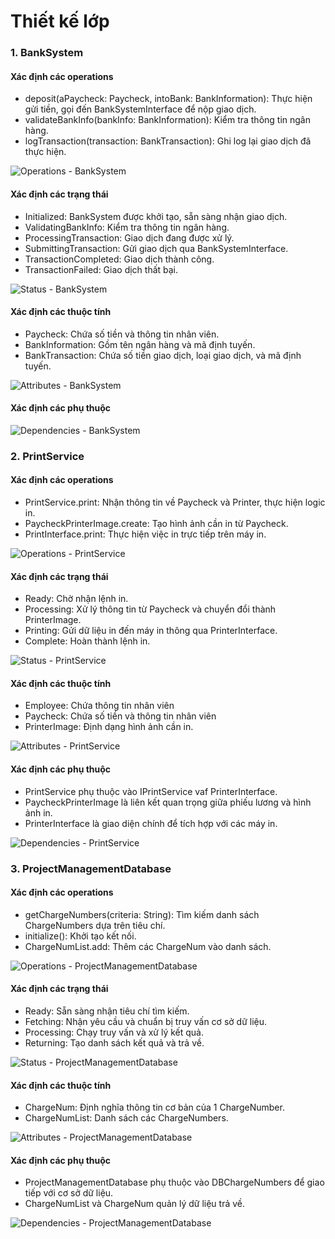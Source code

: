 # Thiết kế lớp
### 1. BankSystem
#### Xác định các operations
- deposit(aPaycheck: Paycheck, intoBank: BankInformation): Thực hiện gửi tiền, gọi đến BankSystemInterface để nộp giao dịch.
- validateBankInfo(bankInfo: BankInformation): Kiểm tra thông tin ngân hàng.
- logTransaction(transaction: BankTransaction): Ghi log lại giao dịch đã thực hiện.

![Operations - BankSystem](https://www.planttext.com/api/plantuml/png/h59BQiCm4Dth54DMDjWN4AM4xhnf0ya5nhASYEXZf74Wj3rP5prIhr2hbHErDOL2jH0pcdblvZtqzlAw3eIUHgEPiYHzZq92SuVsk3q7aWOU6NoSJWukA2fmWsTnaEB8OOugcA0kOZZ4kx6zymP9ELjoE3dLiMV6XCOGuD-P8qCD9zIgGv9pKz6cO0dNEgSJJhlzpgCDA6Aje6ly2SoAlqXfBixDciBOcaaI7UJkhvHPFT7LWCQDbZZqsY6bjspNXq5wl4wufAdJkv6KtT-FffMUmvRybAL5XPUJROKRla6hhpEhZ6HcA7_eYKBoltFpLDUPJImhrVNjee4SLicxShNKdqzRIzl5Z_iE003__mC0)

#### Xác định các trạng thái
- Initialized: BankSystem được khởi tạo, sẵn sàng nhận giao dịch.
- ValidatingBankInfo: Kiểm tra thông tin ngân hàng.
- ProcessingTransaction: Giao dịch đang được xử lý.
- SubmittingTransaction: Gửi giao dịch qua BankSystemInterface.
- TransactionCompleted: Giao dịch thành công.
- TransactionFailed: Giao dịch thất bại.

![Status - BankSystem](https://www.planttext.com/api/plantuml/png/Z9B1IiGm443lynK1Boei55aMyI1hImjx4ofUn4EsoIwXQL8cKq75B_FW9_aBPhghXjqA9fTcvhsPITlFzuzb88aqT1P2QrmlKNPYBPjsYtvmgl3MepYfRdWdH9H8YrSGSUM7T9wLMRaOSvLtj8zcuzeP7fN6VNo-kBp8v_06y73-A6QpQx5oXeoqvaKhSJMUOW_Nri-1T0Tfbkdx-Ama6RTbQEKsFafAzpuOEZqJZRHMAvYWMBv5t-WGOlWEfGko8UDTz1aIXgad5l_I4wcInexp_gh6xMIOxi85wc7T6QAZ_WLgVi5SAqd0D7umIU6xtceQXqcnUcXuYlyL-RbEofI87W4cUx4VFo0Sr_ZEBBLJ_9zz0G00__y30000)

#### Xác định các thuộc tính
- Paycheck: Chứa số tiền và thông tin nhân viên.
- BankInformation: Gồm tên ngân hàng và mã định tuyến.
- BankTransaction: Chứa số tiền giao dịch, loại giao dịch, và mã định tuyến.

![Attributes - BankSystem](https://www.planttext.com/api/plantuml/png/V54n3i8m3Dpp2ezKeX_8W029WGMGu0Cck81eaYfrXmhnCWQUn1TeInkQ8iWK-yxdi_syFwOve-D2fqAbcEUmmLATI5tWAg1wCQ2sXM49IMgHcno0SeHCeyIwMH-Df2zlYKVYDsCKXGeLiD1PQakY6kh-uYPQ7tCqbwMfEcZaipNUZa5D4hRipkROffmjk8fMXTwJyrYWj7DeSbI1qlTWCV27jyx8DQrbe-33lqs3zTXiK3eEUuvx8fr298T-wq7yKU9uyjdLSB0Q3At-OlGMAwPa3lNvNm000F__0m00)

#### Xác định các phụ thuộc

![Dependencies - BankSystem](https://www.planttext.com/api/plantuml/png/UhzxlqDnIM9HIMbk3bTcNabgKLfYSgg2frDYNdPmPN59QYvNSavYSR427W5Fc3QeJ41YPN96Qd8saiAGeiIyuiJaaipyF2HHpxoq_ABSHB0e5vAL2ZOrkhh8DY99wUhQORDQmKf1gRWqAJUpH4DJ2Lqzt45Op45s0pPpOUgGVU2GcfS22Yy00000__y30000)

### 2. PrintService
#### Xác định các operations
- PrintService.print: Nhận thông tin về Paycheck và Printer, thực hiện logic in.
- PaycheckPrinterImage.create: Tạo hình ảnh cần in từ Paycheck.
- PrintInterface.print: Thực hiện việc in trực tiếp trên máy in.

![Operations - PrintService](https://www.planttext.com/api/plantuml/png/UhzxlqDnIM9HIMbk3bToJc9niK90KMPUIN1gKLbcSgf2DPS261I013KI0n8hapDIaxEj560i7ONyFB2Er28hXU0I82jTqqgXB3ypXQkM2zd4r29F496MY65gIKQgPsvYUgeLN268XsaAr4PaHN2JaejI4qjIDTAAydCntQXfXLKpL6jIQMPE2bWSBAg1i1Wb97HrxJ0yWaK5DdiSKlDIGE4B0000__y30000)

#### Xác định các trạng thái
- Ready: Chờ nhận lệnh in.
- Processing: Xử lý thông tin từ Paycheck và chuyển đổi thành PrinterImage.
- Printing: Gửi dữ liệu in đến máy in thông qua PrinterInterface.
- Complete: Hoàn thành lệnh in.

![Status - PrintService](https://www.planttext.com/api/plantuml/png/J8zD2i8m44RtESMiN0YzG1TIg0XrLUfINCHqQWVJH99OgEB9N7Wahs1-gfX52FdU-vXvFr-5TTouwo2PVpY4sf1oEpGZ2OGx0t_somDasGeQvEq4ELIA7759Dunn-Wv0RRH0QqcTFDMWG1fz8Pz4Z-8CYzIDnXTqEgf_Gl9zdkoII_dbgt1rNE3ip50mIZrS9FgnSzYG8jl3LXyZzai25ZR8OQqLiWShKBLXtmy0003__mC0)

#### Xác định các thuộc tính
- Employee: Chứa thông tin nhân viên
- Paycheck: Chứa số tiền và thông tin nhân viên
- PrinterImage: Định dạng hình ảnh cần in.

![Attributes - PrintService](https://www.planttext.com/api/plantuml/png/X54xRiCm3Drz2ex9a0juIe5qy584o0aOYN65wbDGL02ZwCawv4YvGYrNSkoYG3aHxqCzFDs_Rlieo9ASRPJ56E68WtebzGOV3Oop0tGXUMdXOWFAX04e9XJQN08_BTbjEzkBi2VvKMoswmiZyUpURHY8CbNtvhCfEIeov_3eg8MJiF5zWQXekaCBnaj1Or06xObKOYF3It9dubz6r9efnXMwojGTSgfySmvq79L2t3diQoY0Sp9MJyo4PzCr6BrmbJx-TDSQERYgUpIuA7Df_lVXFNcTl_CR003__mC0)

#### Xác định các phụ thuộc
- PrintService phụ thuộc vào IPrintService vaf PrinterInterface.
- PaycheckPrinterImage là liên kết quan trọng giữa phiếu lương và hình ảnh in.
- PrinterInterface là giao diện chính để tích hợp với các máy in.

![Dependencies - PrintService](https://www.planttext.com/api/plantuml/png/j5DBRiCW4Drp2fQELFi0g8fIALru4qNo2GWUEwXW8i2HhBOdww97wXKA57-8KtLLhuOtyzuycF7Nn-VEMAfjBmNYdGNTK0QuF6ftg41VkJkz8Xo-YmSpUgG3EmDx8NYC7h3g0WCqmPLrKRiX-AfuZTuHOe8QW_z94NGvkKvLxHbAILiWKw4_hLLYnsNHfCGqK0jPevLSUzoGk-H8FVLSr04FQFQh_QJXtwpOCJ9oJANgEqjm8nIrDxQLVbfc5uPZOGlsfy8tMYgunBEy23L0y336iuyHcNnqLC8ugWX1h2dt1BiRHTGengceWFMQs-7GozCyu_5ETQt1c0HDF9LxxyfhEaFfiZw-5KMoREZkX8jYEp_6QfFoV9lC1oKjGZRX9faRCRI3hlQ_rpS0003__mC0)

### 3. ProjectManagementDatabase
#### Xác định các operations
- getChargeNumbers(criteria: String): Tìm kiếm danh sách ChargeNumbers dựa trên tiêu chí.
- initialize(): Khởi tạo kết nối.
- ChargeNumList.add: Thêm các ChargeNum vào danh sách.

![Operations - ProjectManagementDatabase](https://www.planttext.com/api/plantuml/png/h591Ri8m4Bpx5JwcKlE1711gEHQ4XCHzYKTcAyT1zePAhNWPXpwfNsXDqnG3kU7ZpkpCxAw_Zf_JA1IaQvog7SMebw5zHIrpycJHmCkCX3OKeJ-KFZqBUTvIi5XqpGOX5dLWGM2gz4e2U_jGwO7mmb7wFlOiJ8xVKVmmzYqRTL2zw-mfaxpfTHUZZ3_OUBmL8s9aJ25R3D0PQroy5oxrxdUR2shm5xf7zkIwl7QQTldVa19TmklKTGMa-3US7dEJym5Jvl5Bb-NawYALDd2m952NKABdUwrq7P2eUJaZ9bBhXTX7DOKtwGj-0m00__y30000)

#### Xác định các trạng thái
- Ready: Sẵn sàng nhận tiêu chí tìm kiếm.
- Fetching: Nhận yêu cầu và chuẩn bị truy vấn cơ sở dữ liệu.
- Processing: Chạy truy vấn và xử lý kết quả.
- Returning: Tạo danh sách kết quả và trả về.

![Status - ProjectManagementDatabase](https://www.planttext.com/api/plantuml/png/J8z12i9034NtFKNMGY_GXHHQ1455knKNSVffHzefpAH25K_cmYDv1MVQAcOLyb_u_x-VhzG9M-dR9lABWFQskq39bWrNQ64aP-4pEz0z8Z_7nOdYU4a5k1meeRNHehdHDupoT0x02g9gRIhF553GLv2oMc0rZ-HF3x1tLN1kmWyzx43bx3l2V_faBhqr4vrPXDnPpRR2hcytsiaSvGk5bv0xeRmpY1vH2bE6oXy0003__mC0)

#### Xác định các thuộc tính
- ChargeNum: Định nghĩa thông tin cơ bản của 1 ChargeNumber.
- ChargeNumList: Danh sách các ChargeNumbers.

![Attributes - ProjectManagementDatabase](https://www.planttext.com/api/plantuml/png/h9DDJiCm48NtFiKiWqGkOA6gWYwXgeJ4VfACqa791DcJ8e4u6GkEn1MmGvhKBTdXbJNl6x_dl-_FhxLNTDgtZIaRz1vshdkcKXzGiAQMH3UeMA0dU3SGHWvLSTU918OxiJ3FPtcFhgPjtnRal8NDRL8OC82QD2bdfMCbnsZXKHrBVHNMFWBtx7NiOs5bRFYDia0SEgxCXncpdpbDYSlbl6cGVqcHy7E6oSD256ucR3MkAVIQBTXXLMMwfqawePRj9-kNtolTOal7ROtA0Pi-hGtdiPiROg9p-IbsNGWn_XzErwd9wGPZvkNdbkUhYmkrq0wWEHSYd9wx1KVQEp5fEG4359w68eitQv8g_e8V0000__y30000)

#### Xác định các phụ thuộc
- ProjectManagementDatabase phụ thuộc vào DBChargeNumbers để giao tiếp với cơ sở dữ liệu.
- ChargeNumList và ChargeNum quản lý dữ liệu trả về.

![Dependencies - ProjectManagementDatabase](https://www.planttext.com/api/plantuml/png/h98z3i8m38Ntd29Z6RX01rG18o0a97QtiO9HcwBOPG1nCWQEn1LeIrKQVZOovZr_ptdA_NfBMC1BLUGgou5PhtsvnqoMuC1YWKxc8902epuhtHwBCjk1jxYgYXGzHvadGKyGwuruSdOKwzwm89PkZXm9GKudZ6h7iIIZBgfBdKy3vDUilmG5_Zu6Z8baXxquuFuc39ViMbj1qMO-rtl9MyYheL33VlSy7ay--eYrmGCwmxfqwbri1i9tnJhp28Aimll0sRXA9q2ELLApcp_m0000__y30000)
